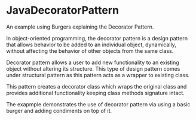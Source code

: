 # JavaDecoratorPattern
An example using Burgers explaining the Decorator Pattern.

In object-oriented programming, the decorator pattern is a design pattern that allows behavior to be added to an individual object, 
dynamically, without affecting the behavior of other objects from the same class.

Decorator pattern allows a user to add new functionality to an existing object without altering its structure. 
This type of design pattern comes under structural pattern as this pattern acts as a wrapper to existing class.

This pattern creates a decorator class which wraps the original class and provides additional functionality keeping class 
methods signature intact.

The exapmple demonstrates the use of decorator pattern via using a basic burger and adding condiments on top of it. 
